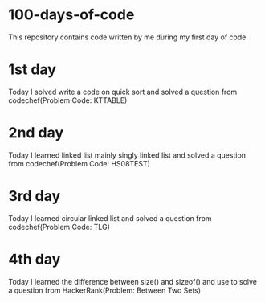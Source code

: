 # 100-days-of-code
This repository contains code written by me during my first day of code.

# 1st day
Today I solved write a code on quick sort and solved a question from codechef(Problem Code: KTTABLE)

# 2nd day
Today I learned linked list mainly singly linked list and solved a question from codechef(Problem Code: HS08TEST)

# 3rd day
Today I learned circular linked list and solved a question from codechef(Problem Code: TLG)

# 4th day
Today I learned the difference between size() and sizeof() and use to solve a question from HackerRank(Problem: Between Two Sets)
